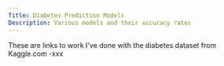 ```yaml
---
Title: Diabetes Prediction Models
Description: Various models and their accuracy rates
---
```


These are links to work I've done with the diabetes dataset from Kaggle.com
-xxx
